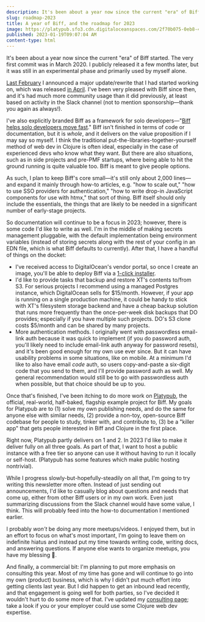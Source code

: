```yaml
---
description: It's been about a year now since the current "era" of Biff started. I've been very pleased with Biff since then, and it's had much more community usage than it did previously.
slug: roadmap-2023
title: A year of Biff, and the roadmap for 2023
image: https://platypub.sfo3.cdn.digitaloceanspaces.com/2f70b075-0eb8-4965-8c5f-ced4612a9b67
published: 2023-01-19T09:07:04 AM
content-type: html
---
```


<p>It's been about a year now since the current "era" of Biff started. The very first commit was in March 2020. I publicly released it a few months later, but it was still in an experimental phase and primarily used by myself alone.</p>
<p><a href="https://biffweb.com/p/sponsorships/">Last February</a> I announced a major update/rewrite that I had started working on, which was released <a href="https://biffweb.com/p/new-release/">in April</a>. I've been very pleased with Biff since then, and it's had much more community usage than it did previously, at least based on activity in the Slack channel (not to mention sponsorship&mdash;thank you again as always!).</p>
<p>I've also explicitly branded Biff as a framework for solo developers&mdash;"<a href="https://biffweb.com/">Biff helps solo developers move fast</a>." Biff isn't finished in terms of code or documentation, but it is&nbsp;<em>whole</em>, and it delivers on the value proposition if I may say so myself. I think the traditional put-the-libraries-together-yourself method of web dev in Clojure is often ideal, especially in the case of experienced devs who know what they want. But there are also situations, such as in side projects and pre-PMF startups, where being able to hit the ground running is quite valuable too. Biff is meant to give people options.</p>
<p>As such, I plan to keep Biff's core small&mdash;it's still only about 2,000 lines&mdash;and expand it mainly through how-to articles, e.g. "how to scale out," "how to use SSO providers for authentication," "how to<em>&nbsp;</em>write drop-in JavaScript components for use with htmx," that sort of thing. Biff itself should only include the essentials, the things that are likely to be needed in a significant number of early-stage projects.</p>
<p>So documentation will continue to be a focus in 2023; however, there is some code I'd like to write as well. I'm in the middle of making secrets management pluggable, with the default implementation being environment variables (instead of storing secrets along with the rest of your config in an EDN file, which is what Biff defaults to currently). After that, I have a handful of things on the docket:</p>
<ul>
<li>I've received access to DigitalOcean's vendor portal, so once I create an image, you'll be able to deploy Biff via a <a href="https://marketplace.digitalocean.com/category/frameworks">1-click installer</a>.</li>
<li>I'd like to provide tasks that backup and restore XT's contents to/from S3. For serious projects I recommend using a managed Postgres instance, which DigitalOcean sells for $15/month. However, if your app is running on a single production machine, it could be handy to stick with XT's filesystem storage backend and have a cheap backup solution that runs more frequently than the once-per-week disk backups that DO provides; especially if you have multiple such projects. DO's S3 clone costs $5/month and can be shared by many projects.</li>
<li>More authentication methods. I originally went with passwordless email-link auth because it was quick to implement (if you do password auth, you'll likely need to include email-link auth anyway for password resets), and it's been good enough for my own use ever since. But it can have usability problems in some situations, like on mobile. At a minimum I'd like to also have email&nbsp;<em>code</em> auth, so users copy-and-paste a six-digit code that you send to them, and I'll provide password auth as well. My general recommendation would still be to go with passwordless auth when possible, but that choice should be up to you.</li>
</ul>
<p>Once that's finished, I've been itching to do more work on <a href="https://github.com/jacobobryant/platypub#platypub">Platypub</a>, the official, real-world, half-baked, flagship example project for Biff. My goals for Platypub are to (1) solve my own publishing needs, and do the same for anyone else with similar needs, (2) provide a non-toy, open-source Biff codebase for people to study, tinker with, and contribute to, (3) be a "killer app" that gets people interested in Biff and Clojure in the first place.</p>
<p>Right now, Platypub partly delivers on 1 and 2. In 2023 I'd like to make it deliver fully on all three goals. As part of that, I want to host a public instance with a free tier so anyone can use it without having to run it locally or self-host. (Platypub has some features which make public hosting nontrivial).</p>
<p>While I progress slowly-but-hopefully-steadily on all that, I'm going to try writing this newsletter more often. Instead of just sending out announcements, I'd like to casually blog about questions and needs that come up, either from other Biff users or in my own work. Even just summarizing discussions from the Slack channel would have some value, I think. This will probably feed into the how-to documentation I mentioned earlier.</p>
<p>I probably&nbsp;<em>won't</em> be doing any more meetups/videos. I enjoyed them, but in an effort to focus on what's most important, I'm going to leave them on indefinite hiatus and instead put my time towards writing code, writing docs, and answering questions. If anyone else wants to organize meetups, you have my blessing 🙂.</p>
<p>And finally, a commercial bit: I'm planning to put more emphasis on consulting this year. Most of my time has gone and will continue to go into my own (product) business, which is why I didn't put much effort into getting clients last year. But I did happen to get an inbound lead recently, and that engagement is going well for both parties, so I've decided it wouldn't hurt to do some more of that. I've updated my <a href="https://biffweb.com/consulting/">consulting page</a>; take a look if you or your employer could use some Clojure web dev expertise.</p>